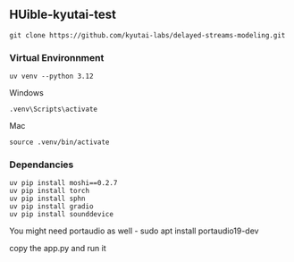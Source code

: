 ## HUible-kyutai-test
```
git clone https://github.com/kyutai-labs/delayed-streams-modeling.git
```
### Virtual Environnment
```
uv venv --python 3.12
```
Windows
```
.venv\Scripts\activate
```
Mac
```
source .venv/bin/activate
```
### Dependancies
```
uv pip install moshi==0.2.7
uv pip install torch
uv pip install sphn
uv pip install gradio
uv pip install sounddevice
```
You might need portaudio as well - sudo apt install portaudio19-dev

copy the app.py and run it
